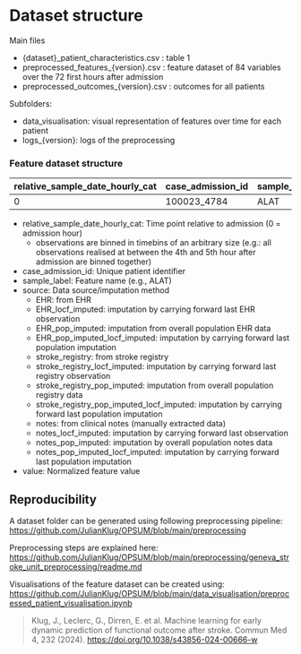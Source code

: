 # Dataset structure 
Main files
- {dataset}_patient_characteristics.csv : table 1
- preprocessed_features_{version}.csv : feature dataset of 84 variables over the 72 first hours after admission
- preprocessed_outcomes_{version}.csv : outcomes for all patients

Subfolders: 
- data_visualisation: visual representation of features over time for each patient
- logs_{version}: logs of the preprocessing

### Feature dataset structure

| relative_sample_date_hourly_cat | case_admission_id | sample_label | source | value |
|----------------------------------|-------------------|--------------|--------|-------|
| 0 | 100023_4784 | ALAT | EHR_pop_imputed | -0.15919332 |

- relative_sample_date_hourly_cat: Time point relative to admission (0 = admission hour)
    - observations are binned in timebins of an arbitrary size (e.g.: all observations realised at between the 4th and 5th hour after admission are binned together)
- case_admission_id: Unique patient identifier
- sample_label: Feature name (e.g., ALAT)
- source: Data source/imputation method
    - EHR: from EHR
    - EHR_locf_imputed: imputation by carrying forward last EHR observation
    - EHR_pop_imputed: imputation from overall population EHR data
    - EHR_pop_imputed_locf_imputed: imputation by carrying forward last population imputation
    - stroke_registry: from stroke registry
    - stroke_registry_locf_imputed: imputation by carrying forward last registry observation
    - stroke_registry_pop_imputed: imputation from overall population registry data
    - stroke_registry_pop_imputed_locf_imputed: imputation by carrying forward last population imputation
    - notes: from clinical notes (manually extracted data)
    - notes_locf_imputed: imputation by carrying forward last observation
    - notes_pop_imputed: imputation by overall population notes data
    - notes_pop_imputed_locf_imputed: imputation by carrying forward last population imputation
- value: Normalized feature value

## Reproducibility 

A dataset folder can be generated using following preprocessing pipeline: https://github.com/JulianKlug/OPSUM/blob/main/preprocessing

Preprocessing steps are explained here: https://github.com/JulianKlug/OPSUM/blob/main/preprocessing/geneva_stroke_unit_preprocessing/readme.md

Visualisations of the feature dataset can be created using: https://github.com/JulianKlug/OPSUM/blob/main/data_visualisation/preprocessed_patient_visualisation.ipynb

> Klug, J., Leclerc, G., Dirren, E. et al. Machine learning for early dynamic prediction of functional outcome after stroke. Commun Med 4, 232 (2024). https://doi.org/10.1038/s43856-024-00666-w
